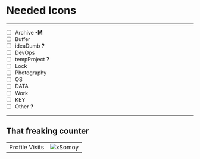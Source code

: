 # Needed Icons
---

- [ ] Archive **-M**
- [ ] Buffer
- [ ] ideaDumb **?**
- [ ] DevOps
- [ ] tempProject **?**
- [ ] Lock
- [ ] Photography
- [ ] OS
- [ ] DATA
- [ ] Work
- [ ] KEY
- [ ] Other **?**

---
## That freaking counter

<!-- visitor counter -->
<table aligh="center">
  <tr>
    <td>Profile Visits</td>
    <td><img src="https://profile-counter.glitch.me/xsomoy/count.svg" alt="xSomoy" /></td>
  </tr>
</table>
  

